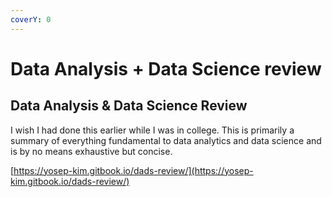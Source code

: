 ```yaml
---
coverY: 0
---
```


# Data Analysis + Data Science review

## Data Analysis & Data Science Review

I wish I had done this earlier while I was in college. This is primarily a summary of everything fundamental to data analytics and data science and is by no means exhaustive but concise.



[https://yosep-kim.gitbook.io/dads-review/](https://yosep-kim.gitbook.io/dads-review/)   &#x20;

